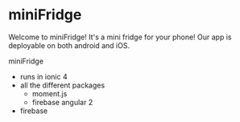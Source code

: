 # miniFridge

Welcome to miniFridge! It's a mini fridge for your phone!
Our app is deployable on both android and iOS.

miniFridge 
- runs in ionic 4
- all the different packages
    - moment.js
    - firebase angular 2
- firebase
